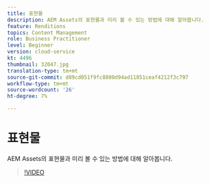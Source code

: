 ```yaml
---
title: 표현물
description: AEM Assets의 표현물과 미리 볼 수 있는 방법에 대해 알아봅니다.
feature: Renditions
topics: Content Management
role: Business Practitioner
level: Beginner
version: cloud-service
kt: 4496
thumbnail: 32047.jpg
translation-type: tm+mt
source-git-commit: d89cd051f9fc8800d94ad11851ceaf4212f3c797
workflow-type: tm+mt
source-wordcount: '26'
ht-degree: 7%

---
```



# 표현물

AEM Assets의 표현물과 미리 볼 수 있는 방법에 대해 알아봅니다.

>[!VIDEO](https://video.tv.adobe.com/v/32047/?quality=12&learn=on&hidetitle=true)